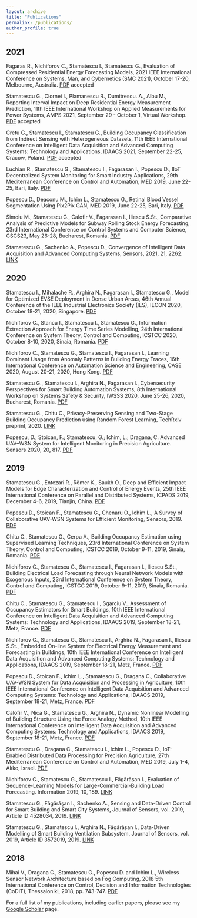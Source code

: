 ```yaml
---
layout: archive
title: "Publications"
permalink: /publications/
author_profile: true
---
```


2021
------

Fagaras R., Nichiforov C., Stamatescu I., Stamatescu G., Evaluation of Compressed Residential Energy Forecasting Models, 2021 IEEE International Conference on Systems, Man, and Cybernetics (SMC 2021), October 17-20, Melbourne, Australia. [PDF](/files/smc21.pdf) accepted

Stamatescu G., Ciornei I., Plamanescu R., Dumitrescu. A., Albu M., Reporting Interval Impact on Deep Residential Energy Measurement Prediction, 11th IEEE International Workshop on Applied Measurements for Power Systems, AMPS 2021, September 29 - October 1, Virtual Workshop. [PDF](/files/amps21.pdf) accepted

Cretu G., Stamatescu I., Stamatescu G., Building Occupancy Classification from Indirect
Sensing with Heterogeneous Datasets, 11th IEEE International Conference on Intelligent Data Acquisition and Advanced Computing Systems: Technology and Applications, IDAACS 2021, September 22-25, Cracow, Poland. [PDF](/files/idaacs21_occupancy.pdf) accepted

Luchian R., Stamatescu G., Stamatescu I., Fagarasan I., Popescu D., IIoT Decentralized System Monitoring for Smart Industry Applications, 29th Mediterranean Conference on Control and Automation, MED 2019, June 22-25, Bari, Italy. [PDF](/files/med21.pdf)

Popescu D., Deaconu M., Ichim L., Stamatescu G., Retinal Blood Vessel Segmentation Using Pix2Pix GAN, MED 2019, June 22-25, Bari, Italy. [PDF](/files/med21_2.pdf)

Simoiu M., Stamatescu G., Calofir V., Fagarasan I., Iliescu S.St., Comparative Analysis of Predictive Models for Subway Rolling Stock Energy Forecasting, 23rd International Conference on Control Systems and Computer Science, CSCS23, May 26-28, Bucharest, Romania. [PDF](/files/cscs21.pdf) 

Stamatescu G., Sachenko A., Popescu D., Convergence of Intelligent Data Acquisition and Advanced Computing Systems, Sensors, 2021, 21, 2262. [LINK](https://www.mdpi.com/1424-8220/21/7/2262)

2020
------

Stamatescu I., Mihalache R., Arghira N., Fagarasan I., Stamatescu G., Model for Optimized EVSE Deployment in Dense Urban Areas, 46th Annual Conference of the IEEE Industrial Electronics Society (IES), IECON 2020, October 18-21, 2020, Singapore. [PDF](/files/iecon20.pdf)

Nichiforov C., Stancu I., Stamatescu I., Stamatescu G., Information Extraction Approach for Energy Time Series Modelling, 24th International Conference on System Theory, Control and Computing, ICSTCC 2020, October 8-10, 2020, Sinaia, Romania. [PDF](/files/icstcc20.pdf)

Nichiforov C., Stamatescu G., Stamatescu I., Fagarasan I., Learning Dominant Usage from Anomaly Patterns in Building Energy Traces, 16th International Conference on Automation Science and Engineering, CASE 2020, August 20-21, 2020, Hong Kong. [PDF](/files/case20.pdf)

Stamatescu G., Stamatescu I., Arghira N., Fagarasan I., Cybersecurity Perspectives for Smart Building Automation Systems, 8th International Workshop on Systems Safety & Security, IWSSS 2020, June 25-26, 2020, Bucharest, Romania. [PDF](/files/iwsss20.pdf)

Stamatescu G., Chitu C., Privacy-Preserving Sensing and Two-Stage Building Occupancy Prediction using Random Forest Learning, TechRxiv preprint, 2020. [LINK](https://www.techrxiv.org/articles/Privacy-Preserving_Sensing_and_Two-Stage_Building_Occupancy_Prediction_using_Random_Forest_Learning/12123282)

Popescu, D.; Stoican, F.; Stamatescu, G.; Ichim, L.; Dragana, C. Advanced UAV–WSN System for Intelligent Monitoring in Precision Agriculture. Sensors 2020, 20, 817. [PDF](/files/sensors20.pdf)

2019
------
Stamatescu G., Entezari R., Römer K., Saukh O., Deep and Efficient Impact Models for Edge Characterization and Control of Energy Events, 25th IEEE International Conference on Parallel and Distributed Systems, ICPADS 2019, December 4-6, 2019, Tianjin, China. [PDF](/files/icpads19.pdf)

Popescu D., Stoican F., Stamatescu G., Chenaru O., Ichim L., A Survey of Collaborative UAV-WSN Systems for Efficient Monitoring, Sensors, 2019. [PDF](/files/sensors19.pdf)

Chitu C., Stamatescu G., Cerpa A., Building Occupancy Estimation using Supervised Learning Techniques, 23rd International Conference on System Theory, Control and Computing, ICSTCC 2019, October 9-11, 2019, Sinaia, Romania. [PDF](/files/icstcc19_occupancy.pdf)

Nichiforov C., Stamatescu G., Stamatescu I., Fagarasan I., Iliescu S.St., Building Electrical Load Forecasting through Neural Network Models with Exogenous Inputs, 23rd International Conference on System Theory, Control and Computing, ICSTCC 2019, October 9-11, 2019, Sinaia, Romania. [PDF](/files/icstcc19_lf.pdf)

Chitu C., Stamatescu G., Stamatescu I., Sgarciu V., Assessment of Occupancy Estimators for Smart Buildings, 10th IEEE International Conference on Intelligent Data Acquisition and Advanced Computing Systems: Technology and Applications, IDAACS 2019, September 18-21, Metz, France. [PDF](/files/idaacs19_occupancy.pdf)

Nichiforov C., Stamatescu G., Stamatescu I., Arghira N., Fagarasan I., Iliescu S.St., Embedded On-line System for Electrical Energy Measurement and Forecasting in Buildings, 10th IEEE International Conference on Intelligent Data Acquisition and Advanced Computing Systems: Technology and Applications, IDAACS 2019, September 18-21, Metz, France. [PDF](/files/idaacs19_lf.pdf)

Popescu D., Stoican F., Ichim L., Stamatescu G., Dragana C., Collaborative UAV-WSN System for Data Acquisition and Processing in Agriculture, 10th IEEE International Conference on Intelligent Data Acquisition and Advanced Computing Systems: Technology and Applications, IDAACS 2019, September 18-21, Metz, France. [PDF](/files/idaacs19_uavwsn.pdf)

Calofir V., Nica G., Stamatescu G., Arghira N., Dynamic Nonlinear Modelling of Building Structure Using the Force Analogy Method, 10th IEEE International Conference on Intelligent Data Acquisition and Advanced Computing Systems: Technology and Applications, IDAACS 2019, September 18-21, Metz, France. [PDF](/files/idaacs19_seismic.pdf)

Stamatescu G., Dragana C., Stamatescu I., Ichim L., Popescu D., IoT-Enabled Distributed Data Processing for Precision Agriculture, 27th Mediterranean Conference on Control and Automation, MED 2019, July 1-4, Akko, Israel. [PDF](/files/med19.pdf)

Nichiforov C., Stamatescu G., Stamatescu I., Făgărăşan I., Evaluation of Sequence-Learning Models for Large-Commercial-Building Load Forecasting. Information 2019, 10, 189. [LINK](https://www.mdpi.com/2078-2489/10/6/189)

Stamatescu G., Făgărăşan I., Sachenko A., Sensing and Data-Driven Control for Smart Building and Smart City Systems, Journal of Sensors, vol. 2019, Article ID 4528034, 2019. [LINK](https://doi.org/10.1155/2019/4528034)

Stamatescu G., Stamatescu I., Arghira N., Făgărăşan I., Data-Driven Modelling of Smart Building Ventilation Subsystem, Journal of Sensors, vol. 2019, Article ID 3572019, 2019. [LINK](https://doi.org/10.1155/2019/3572019)

2018
------
Mihai V., Dragana C., Stamatescu G., Popescu D. and Ichim L., Wireless Sensor Network Architecture based on Fog Computing, 2018 5th International Conference on Control, Decision and Information Technologies (CoDIT), Thessaloniki, 2018, pp. 743-747. [PDF](/files/codit18fog.pdf)


For a full list of my publications, including earlier papers, please see my [Google Scholar](https://scholar.google.ro/citations?user=8Vsl1vkAAAAJ) page.